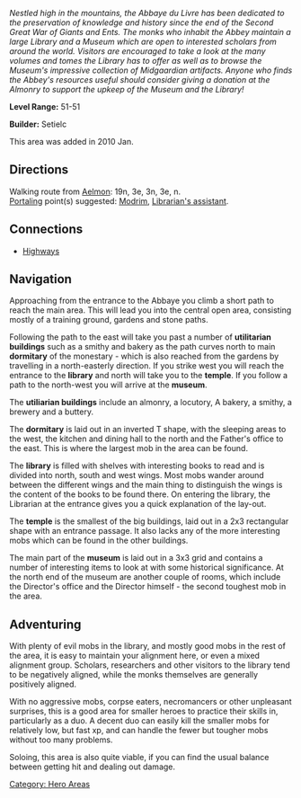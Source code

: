 *Nestled high in the mountains, the Abbaye du Livre has been dedicated
to the preservation of knowledge and history since the end of the Second
Great War of Giants and Ents. The monks who inhabit the Abbey maintain a
large Library and a Museum which are open to interested scholars from
around the world. Visitors are encouraged to take a look at the many
volumes and tomes the Library has to offer as well as to browse the
Museum's impressive collection of Midgaardian artifacts. Anyone who
finds the Abbey's resources useful should consider giving a donation at
the Almonry to support the upkeep of the Museum and the Library!*

**Level Range:** 51-51

**Builder:** Setielc

This area was added in 2010 Jan.

## Directions

Walking route from [Aelmon](Aelmon "wikilink"): 19n, 3e, 3n, 3e, n.  
[Portaling](Portal.md "wikilink") point(s) suggested:
[Modrim](Modrim "wikilink"), [Librarian's
assistant](Librarian's_Assistant.md "wikilink").

## Connections

-   [Highways](:Category:Highways/Great_Wall.md "wikilink")

## Navigation

Approaching from the entrance to the Abbaye you climb a short path to
reach the main area. This will lead you into the central open area,
consisting mostly of a training ground, gardens and stone paths.

Following the path to the east will take you past a number of
**utilitarian buildings** such as a smithy and bakery as the path curves
north to main **dormitary** of the monestary - which is also reached
from the gardens by travelling in a north-easterly direction. If you
strike west you will reach the entrance to the **library** and north
will take you to the **temple**. If you follow a path to the north-west
you will arrive at the **museum**.

The **utiliarian buildings** include an almonry, a locutory, A bakery, a
smithy, a brewery and a buttery.

The **dormitary** is laid out in an inverted T shape, with the sleeping
areas to the west, the kitchen and dining hall to the north and the
Father's office to the east. This is where the largest mob in the area
can be found.

The **library** is filled with shelves with interesting books to read
and is divided into north, south and west wings. Most mobs wander around
between the different wings and the main thing to distinguish the wings
is the content of the books to be found there. On entering the library,
the Librarian at the entrance gives you a quick explanation of the
lay-out.

The **temple** is the smallest of the big buildings, laid out in a 2x3
rectangular shape with an entrance passage. It also lacks any of the
more interesting mobs which can be found in the other buildings.

The main part of the **museum** is laid out in a 3x3 grid and contains a
number of interesting items to look at with some historical
significance. At the north end of the museum are another couple of
rooms, which include the Director's office and the Director himself -
the second toughest mob in the area.

## Adventuring

With plenty of evil mobs in the library, and mostly good mobs in the
rest of the area, it is easy to maintain your alignment here, or even a
mixed alignment group. Scholars, researchers and other visitors to the
library tend to be negatively aligned, while the monks themselves are
generally positively aligned.

With no aggressive mobs, corpse eaters, necromancers or other unpleasant
surprises, this is a good area for smaller heroes to practice their
skills in, particularly as a duo. A decent duo can easily kill the
smaller mobs for relatively low, but fast xp, and can handle the fewer
but tougher mobs without too many problems.

Soloing, this area is also quite viable, if you can find the usual
balance between getting hit and dealing out damage.

[Category: Hero Areas](Category:_Hero_Areas "wikilink")
